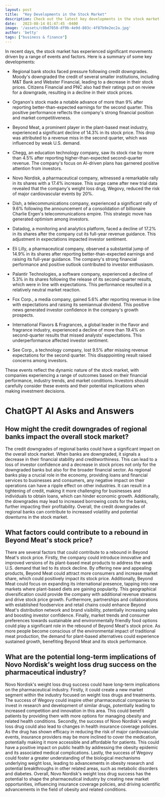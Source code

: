 ```yaml
---
layout: post
title:  "Key Developments in the Stock Market"
description: Check out the latest key developments in the stock market, including credit downgrades, earnings surprises, and more.
date:   2023-08-14 01:47:45 -0400
image: '/assets/c0bd7050-df9b-4e9d-803c-4f87b9e2ec2a.jpg'
author: 'betty'
tags: ["business & finance"]
---
```


In recent days, the stock market has experienced significant movements driven by a range of events and factors. Here is a summary of some key developments:

- Regional bank stocks faced pressure following credit downgrades. Moody's downgraded the credit of several smaller institutions, including M&T Bank and Webster Financial, leading to a decrease in their stock prices. Citizens Financial and PNC also had their ratings put on review for a downgrade, resulting in a decline in their stock prices.

- Organon's stock made a notable advance of more than 9% after reporting better-than-expected earnings for the second quarter. This positive performance reflects the company's strong financial position and market competitiveness.

- Beyond Meat, a prominent player in the plant-based meat industry, experienced a significant decline of 14.3% in its stock price. This drop was attributed to a revenue miss in the second quarter, which was influenced by weak U.S. demand.

- Chegg, an education technology company, saw its stock rise by more than 4.5% after reporting higher-than-expected second-quarter revenue. The company's focus on AI-driven plans has garnered positive attention from investors.

- Novo Nordisk, a pharmaceutical company, witnessed a remarkable rally in its shares with a 17.4% increase. This surge came after new trial data revealed that the company's weight loss drug, Wegovy, reduced the risk of major cardiovascular events by 20%.

- Dish, a telecommunications company, experienced a significant rally of 9.6% following the announcement of a consolidation of billionaire Charlie Ergen's telecommunications empire. This strategic move has generated optimism among investors.

- Datadog, a monitoring and analytics platform, faced a decline of 17.2% in its shares after the company cut its full-year revenue guidance. This adjustment in expectations impacted investor sentiment.

- Eli Lilly, a pharmaceutical company, observed a substantial jump of 14.9% in its shares after reporting better-than-expected earnings and raising its full-year guidance. The company's strong financial performance and positive outlook contributed to investor enthusiasm.

- Palantir Technologies, a software company, experienced a decline of 5.3% in its shares following the release of its second-quarter results, which were in line with expectations. This performance resulted in a relatively neutral market reaction.

- Fox Corp., a media company, gained 5.6% after reporting revenue in line with expectations and raising its semiannual dividend. This positive news generated investor confidence in the company's growth prospects.

- International Flavors & Fragrances, a global leader in the flavor and fragrance industry, experienced a decline of more than 19.4% on second-quarter results that missed analysts' expectations. This underperformance affected investor sentiment.

- See Corp., a technology company, lost 9.5% after missing revenue expectations for the second quarter. This disappointing result raised concerns among investors.

These events reflect the dynamic nature of the stock market, with companies experiencing a range of outcomes based on their financial performance, industry trends, and market conditions. Investors should carefully consider these events and their potential implications when making investment decisions.


# ChatGPT AI Asks and Answers
## How might the credit downgrades of regional banks impact the overall stock market?
The credit downgrades of regional banks could have a significant impact on the overall stock market. When banks are downgraded, it signals a decrease in their financial stability and creditworthiness. This can lead to a loss of investor confidence and a decrease in stock prices not only for the downgraded banks but also for the broader financial sector. As regional banks play a crucial role in the economy, providing loans and financial services to businesses and consumers, any negative impact on their operations can have a ripple effect on other industries. It can result in a tightening of credit, making it more challenging for businesses and individuals to obtain loans, which can hinder economic growth. Additionally, the downgrades may lead to increased borrowing costs for the banks, further impacting their profitability. Overall, the credit downgrades of regional banks can contribute to increased volatility and potential downturns in the stock market.

## What factors could contribute to a rebound in Beyond Meat's stock price?
There are several factors that could contribute to a rebound in Beyond Meat's stock price. Firstly, the company could introduce innovative and improved versions of its plant-based meat products to address the weak U.S. demand that led to its stock decline. By offering new and appealing products, Beyond Meat could attract more consumers and increase market share, which could positively impact its stock price. Additionally, Beyond Meat could focus on expanding its international presence, tapping into new markets where plant-based diets are gaining popularity. This geographical diversification could provide the company with additional revenue streams and drive stock price growth. Furthermore, partnerships and collaborations with established foodservice and retail chains could enhance Beyond Meat's distribution network and brand visibility, potentially increasing sales and boosting investor confidence. Finally, market trends and consumer preferences towards sustainable and environmentally friendly food options could play a significant role in the rebound of Beyond Meat's stock price. As more people become conscious of the environmental impact of traditional meat production, the demand for plant-based alternatives could experience sustained growth, benefiting Beyond Meat and its stock performance.

## What are the potential long-term implications of Novo Nordisk's weight loss drug success on the pharmaceutical industry?
Novo Nordisk's weight loss drug success could have long-term implications on the pharmaceutical industry. Firstly, it could create a new market segment within the industry focused on weight loss drugs and treatments. The success of Wegovy could inspire other pharmaceutical companies to invest in research and development of similar drugs, potentially leading to increased competition and innovation in this area. This could benefit patients by providing them with more options for managing obesity and related health conditions. Secondly, the success of Novo Nordisk's weight loss drug could also lead to changes in health insurance coverage policies. As the drug has shown efficacy in reducing the risk of major cardiovascular events, insurance providers may be more inclined to cover the medication, potentially making it more accessible and affordable for patients. This could have a positive impact on public health by addressing the obesity epidemic and its associated medical complications. Lastly, the success of Wegovy could foster a greater understanding of the biological mechanisms underlying weight loss, leading to advancements in obesity research and potential breakthroughs in other related areas, such as metabolic disorders and diabetes. Overall, Novo Nordisk's weight loss drug success has the potential to shape the pharmaceutical industry by creating new market opportunities, influencing insurance coverage policies, and driving scientific advancements in the field of obesity and related conditions.

